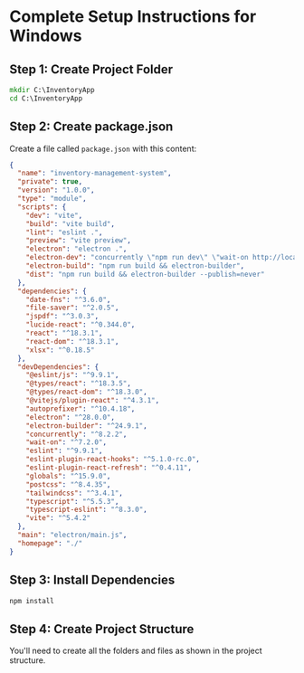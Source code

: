 # Complete Setup Instructions for Windows

## Step 1: Create Project Folder
```cmd
mkdir C:\InventoryApp
cd C:\InventoryApp
```

## Step 2: Create package.json
Create a file called `package.json` with this content:

```json
{
  "name": "inventory-management-system",
  "private": true,
  "version": "1.0.0",
  "type": "module",
  "scripts": {
    "dev": "vite",
    "build": "vite build",
    "lint": "eslint .",
    "preview": "vite preview",
    "electron": "electron .",
    "electron-dev": "concurrently \"npm run dev\" \"wait-on http://localhost:5173 && electron .\"",
    "electron-build": "npm run build && electron-builder",
    "dist": "npm run build && electron-builder --publish=never"
  },
  "dependencies": {
    "date-fns": "^3.6.0",
    "file-saver": "^2.0.5",
    "jspdf": "^3.0.3",
    "lucide-react": "^0.344.0",
    "react": "^18.3.1",
    "react-dom": "^18.3.1",
    "xlsx": "^0.18.5"
  },
  "devDependencies": {
    "@eslint/js": "^9.9.1",
    "@types/react": "^18.3.5",
    "@types/react-dom": "^18.3.0",
    "@vitejs/plugin-react": "^4.3.1",
    "autoprefixer": "^10.4.18",
    "electron": "^28.0.0",
    "electron-builder": "^24.9.1",
    "concurrently": "^8.2.2",
    "wait-on": "^7.2.0",
    "eslint": "^9.9.1",
    "eslint-plugin-react-hooks": "^5.1.0-rc.0",
    "eslint-plugin-react-refresh": "^0.4.11",
    "globals": "^15.9.0",
    "postcss": "^8.4.35",
    "tailwindcss": "^3.4.1",
    "typescript": "^5.5.3",
    "typescript-eslint": "^8.3.0",
    "vite": "^5.4.2"
  },
  "main": "electron/main.js",
  "homepage": "./"
}
```

## Step 3: Install Dependencies
```cmd
npm install
```

## Step 4: Create Project Structure
You'll need to create all the folders and files as shown in the project structure.